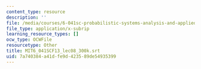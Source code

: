 ```yaml
---
content_type: resource
description: ''
file: /media/courses/6-041sc-probabilistic-systems-analysis-and-applied-probability-fall-2013/7a740384a41dfe9d423589de54935399_MIT6_041SCF13_lec08_300k.srt
file_type: application/x-subrip
learning_resource_types: []
ocw_type: OCWFile
resourcetype: Other
title: MIT6_041SCF13_lec08_300k.srt
uid: 7a740384-a41d-fe9d-4235-89de54935399
---
```

